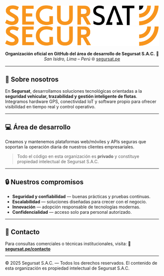 <p align="center">
    <img src="assets/segursat-light.svg#gh-light-mode-only" alt="Segursat Logo">
    <img src="assets/segursat-dark.svg#gh-dark-mode-only" alt="Segursat Logo">
</p>

<div align="center">

**Organización oficial en GitHub del área de desarrollo de Segursat S.A.C.**
📍 *San Isidro, Lima – Perú*
🌐 <a href="https://segursat.pe">segursat.pe</a>

</div>

---

## 🚀 Sobre nosotros

En **Segursat**, desarrollamos soluciones tecnológicas orientadas a la **seguridad vehicular, trazabilidad y gestión inteligente de flotas**.
Integramos hardware GPS, conectividad IoT y software propio para ofrecer visibilidad en tiempo real y control operativo.

---

## 💻 Área de desarrollo

Creamos y mantenemos plataformas web/móviles y APIs seguras que soportan la operación diaria de nuestros clientes empresariales.

> Todo el código en esta organización es **privado** y constituye propiedad intelectual de Segursat S.A.C.

---

## 🔒 Nuestros compromisos

- **Seguridad y confiabilidad** — buenas prácticas y pruebas continuas.
- **Escalabilidad** — soluciones diseñadas para crecer con el negocio.
- **Innovación** — adopción responsable de tecnologías modernas.
- **Confidencialidad** — acceso solo para personal autorizado.

---

## 🤝 Contacto

Para consultas comerciales o técnicas institucionales, visita:
🔗 **[segursat.pe/contacto](https://segursat.pe/contacto/)**

---

© 2025 Segursat S.A.C. — Todos los derechos reservados.
El contenido de esta organización es propiedad intelectual de Segursat S.A.C.
